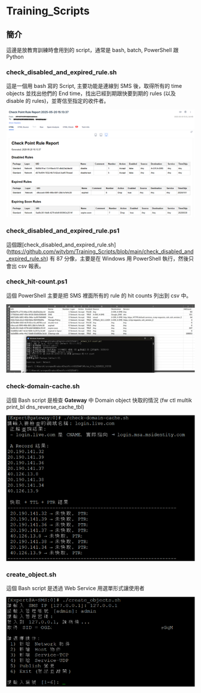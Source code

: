 # Training_Scripts
## 簡介
這邊是放教育訓練時會用到的 script，通常是 bash, batch, PowerShell 跟 Python

### check_disabled_and_expired_rule.sh 
這是一個用 bash 寫的 Script, 主要功能是連線到 SMS 後，取得所有的 time objects 並找出他們的 End time，找出已經到期跟快要到期的 rules (以及 disable 的 rules)，並寄信至指定的收件者。

![check_disabled_and_expired_rule.sh](/img/check_disabled_and_expired_rule.sh-1.png "Sample Report")

### check_disabled_and_expired_rule.ps1
這個跟[check_disabled_and_expired_rule.sh] (https://github.com/wjtvbm/Training_Scripts/blob/main/check_disabled_and_expired_rule.sh) 有 87 分像，主要是在 Windows 用 PowerShell 執行，然後只會出 csv 報表。

### check_hit-count.ps1
這個 PowerShell 主要是把 SMS 裡面所有的 rule 的 hit counts 列出到 csv 中。

![check_hit-count.ps1](/img/check_hit-count.ps1-1.jpg "Sample csv")

### check-domain-cache.sh
這個 Bash script 是檢查 **Gateway** 中 Domain object 快取的情況 (fw ctl multik print_bl dns_reverse_cache_tbl)

![check-domain-cache.sh](/img/check-domain-cache.sh-1.png "Sample")

### create_object.sh
這個 Bash script 是透過 Web Service 用選單形式讓使用者

![create_object.sh](/img/create_object.sh-1.png "Sample")
